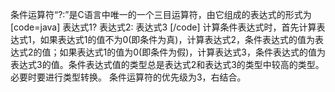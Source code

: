 条件运算符“?:”是C语言中唯一的一个三目运算符，由它组成的表达式的形式为
[code=java]
表达式1? 表达式2: 表达式3
[/code]
计算条件表达式时，首先计算表达式1，如果表达式1的值不为0(即条件为真)，计算表达式2，条件表达式的值为表达式2的值；如果表达式1的值为0(即条件为假)，计算表达式3，条件表达式的值为表达式3的值。条件表达式值的类型总是表达式2和表达式3的类型中较高的类型。必要时要进行类型转换。
条件运算符的优先级为3，右结合。